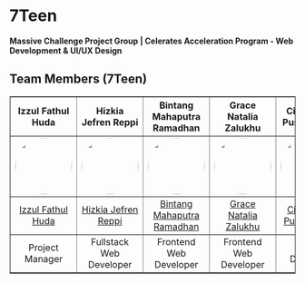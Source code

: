 # 7Teen

**Massive Challenge Project Group | Celerates Acceleration Program - Web Development & UI/UX Design**

## Team Members (7Teen)

<table border="1" cellpadding="10" style="text-align:center;">
    <tr>
        <th>Izzul Fathul Huda</th>
        <th>Hizkia Jefren Reppi</th>
        <th>Bintang Mahaputra Ramadhan</th>
        <th>Grace Natalia Zalukhu</th>
        <th>Citra Dewi Puspita Sari</th>
        <th>Nasywa Zafirah Syahrani</th>
    </tr>
    <tr>
        <td>
            <img src="https://avatars.githubusercontent.com/izzulfath" width="100" height="100" style="border-radius:50%" />
        </td>
        <td>
            <img src="https://avatars.githubusercontent.com/hizkiareppi" width="100" height="100" style="border-radius:50%" />
        </td>
        <td>
            <img src="https://avatars.githubusercontent.com/bintanggmr" width="100" height="100" style="border-radius:50%" />
        </td>
        <td>
            <img src="https://avatars.githubusercontent.com/Gracenzl" width="100" height="100" style="border-radius:50%" />
        </td>
        <td>
            <img src="https://avatars.githubusercontent.com/citrasyya" width="100" height="100" style="border-radius:50%" />
        </td>
        <td>
            <img src="https://avatars.githubusercontent.com/nasywazfh" width="100" height="100" style="border-radius:50%" />
        </td>
    </tr>
    <tr>
        <td>
            <a href="https://github.com/izzulfath">Izzul Fathul Huda</a>
        </td>
        <td>
            <a href="https://github.com/hizkiareppi">Hizkia Jefren Reppi</a>
        </td>
        <td>
            <a href="https://github.com/bintanggmr">Bintang Mahaputra Ramadhan</a>
        </td>
        <td>
            <a href="https://github.com/Gracenzl">Grace Natalia Zalukhu</a>
        </td>
        <td>
            <a href="https://github.com/citrasyya">Citra Dewi Puspita Sari</a>
        </td>
        <td>
            <a href="https://github.com/nasywazfh">Nasywa Zafirah Syahrani</a>
        </td>
    </tr>
    <tr>
        <td>Project Manager</td>
        <td>Fullstack Web Developer</td>
        <td>Frontend Web Developer</td>
        <td>Frontend Web Developer</td>
        <td>UI/UX Designer</td>
        <td>UI/UX Designer</td>
    </tr>
</table>
